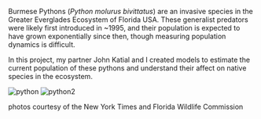 Burmese Pythons (_Python molurus bivittatus_) are an invasive species in the Greater Everglades Ecosystem of Florida USA. These generalist predators were likely first introduced in ~1995, 
and their population is expected to have grown exponentially since then, though measuring population dynamics is difficult. 

In this project, my partner John Katial and I created models to estimate the current population of these pythons and understand their affect on native species in the ecosystem. 

![python](https://github.com/user-attachments/assets/2f454206-0b48-431b-abdc-ca5af7e00ce4)
![python2](https://github.com/user-attachments/assets/300104da-03a4-4ad6-9283-e39cf417d7a8)

photos courtesy of the New York Times and Florida Wildlife Commission
